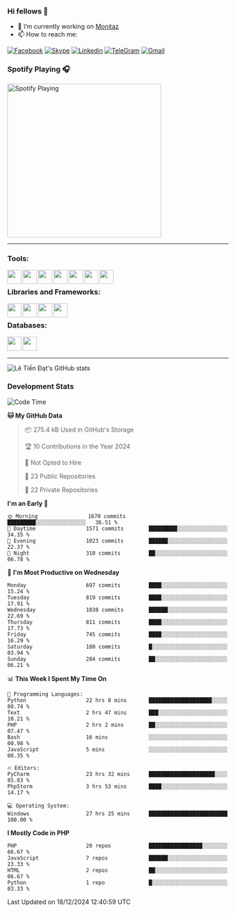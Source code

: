 ### Hi fellows 👋
- 🔭 I’m currently working on [Monitaz](https://monitaz.com/)
- 📫 How to reach me:

[![Facebook](https://img.shields.io/badge/Facebook-0000FF?logo=facebook&logoColor=white)](https://www.facebook.com/le.dat155)
[![Skype](https://img.shields.io/badge/Skype-blue?logo=skype&logoColor=white)](https://join.skype.com/invite/lr2sd8ZndbWr)
[![Linkedin](https://img.shields.io/badge/LinkedIn-0A66C2?logo=linkedin)](https://www.linkedin.com/in/ti%E1%BA%BFn-%C4%91%E1%BA%A1t-l%C3%AA-ba267a232/)
[![TeleGram](https://img.shields.io/badge/telegram-EF0EFF?logo=telegram)](https://t.me/subibi1505)
[![Gmail](https://img.shields.io/badge/Gmail-green?logo=gmail)](mailto:tiendat15599.dev@gmail.com)

### Spotify Playing 🎧
[<img src="https://tiendat-spotify.vercel.app/api/spotify" alt="Spotify Playing" width="350" />](https://open.spotify.com/user/21wi7t5t4zyugx5mgetrdo7xa)

---

### Tools:
<img align='left' height="32" width="32" src="https://upload.wikimedia.org/wikipedia/commons/thumb/c/c9/PhpStorm_Icon.svg/2048px-PhpStorm_Icon.svg.png">
<img align='left' height="32" width="32" src="https://upload.wikimedia.org/wikipedia/commons/thumb/1/1d/PyCharm_Icon.svg/1200px-PyCharm_Icon.svg.png">
<img align='left' height="32" width="32" src="https://cdn2.iconfinder.com/data/icons/pack1-baco-flurry-icons-style/512/XAMPP.png">
<img align='left' height="32" width="32" src="https://www.docker.com/wp-content/uploads/2022/03/vertical-logo-monochromatic.png">
<img align='left' height="32" width="32" src="https://www.mamp.info/images/icons/mamp-pro.png">
<img align='left' height="32" width="32" src="https://www.puttygen.com/wp-content/uploads/2019/05/Termius.png">
<img align='left' height="32" width="32" src="https://1475031.s21i.faiusr.com/4/1/ABUIABAEGAAg3dWc8AUoq7a8hAIwgAg4gAg.png">
<br>

### Libraries and Frameworks:
<img align='left' height="32" width="32" src="https://i0.wp.com/phocode.com/wp-content/uploads/2019/11/scrapyLogo.png?fit=300%2C300&ssl=1&w=640">
<img align='left' height="32" width="32" src="https://upload.wikimedia.org/wikipedia/commons/thumb/9/9a/Laravel.svg/985px-Laravel.svg.png">
<img align='left' height="32" width="32" src="https://cdn.worldvectorlogo.com/logos/codeigniter.svg">
<img align='left' height="32" width="32" src="https://upload.wikimedia.org/wikipedia/commons/thumb/e/ea/Zend-framework.svg/2560px-Zend-framework.svg.png">
<br>

### Databases:
<img align='left' height="32" width="32" src="https://download.logo.wine/logo/MySQL/MySQL-Logo.wine.png">
<img align='left' height="32" width="32" src="https://seeklogo.com/images/E/elasticsearch-logo-C75C4578EC-seeklogo.com.png">

<br>
<br>

---
![Lê Tiến Đạt's GitHub stats](https://github-readme-stats.vercel.app/api?username=tiendat15599&show_icons=true&count_private=true&theme=tokyonight)
### Development Stats


<!--START_SECTION:waka-->
![Code Time](http://img.shields.io/badge/Code%20Time-2%2C160%20hrs%2015%20mins-blue)

**🐱 My GitHub Data** 

> 📦 275.4 kB Used in GitHub's Storage 
 > 
> 🏆 10 Contributions in the Year 2024
 > 
> 🚫 Not Opted to Hire
 > 
> 📜 23 Public Repositories 
 > 
> 🔑 22 Private Repositories 
 > 
**I'm an Early 🐤** 

```text
🌞 Morning                1670 commits        █████████░░░░░░░░░░░░░░░░   36.51 % 
🌆 Daytime                1571 commits        █████████░░░░░░░░░░░░░░░░   34.35 % 
🌃 Evening                1023 commits        ██████░░░░░░░░░░░░░░░░░░░   22.37 % 
🌙 Night                  310 commits         ██░░░░░░░░░░░░░░░░░░░░░░░   06.78 % 
```
📅 **I'm Most Productive on Wednesday** 

```text
Monday                   697 commits         ████░░░░░░░░░░░░░░░░░░░░░   15.24 % 
Tuesday                  819 commits         ████░░░░░░░░░░░░░░░░░░░░░   17.91 % 
Wednesday                1038 commits        ██████░░░░░░░░░░░░░░░░░░░   22.69 % 
Thursday                 811 commits         ████░░░░░░░░░░░░░░░░░░░░░   17.73 % 
Friday                   745 commits         ████░░░░░░░░░░░░░░░░░░░░░   16.29 % 
Saturday                 180 commits         █░░░░░░░░░░░░░░░░░░░░░░░░   03.94 % 
Sunday                   284 commits         ██░░░░░░░░░░░░░░░░░░░░░░░   06.21 % 
```


📊 **This Week I Spent My Time On** 

```text
💬 Programming Languages: 
Python                   22 hrs 8 mins       ████████████████████░░░░░   80.74 % 
Text                     2 hrs 47 mins       ███░░░░░░░░░░░░░░░░░░░░░░   10.21 % 
PHP                      2 hrs 2 mins        ██░░░░░░░░░░░░░░░░░░░░░░░   07.47 % 
Bash                     16 mins             ░░░░░░░░░░░░░░░░░░░░░░░░░   00.98 % 
JavaScript               5 mins              ░░░░░░░░░░░░░░░░░░░░░░░░░   00.35 % 

🔥 Editors: 
PyCharm                  23 hrs 32 mins      █████████████████████░░░░   85.83 % 
PhpStorm                 3 hrs 53 mins       ████░░░░░░░░░░░░░░░░░░░░░   14.17 % 

💻 Operating System: 
Windows                  27 hrs 25 mins      █████████████████████████   100.00 % 
```

**I Mostly Code in PHP** 

```text
PHP                      20 repos            █████████████████░░░░░░░░   66.67 % 
JavaScript               7 repos             ██████░░░░░░░░░░░░░░░░░░░   23.33 % 
HTML                     2 repos             ██░░░░░░░░░░░░░░░░░░░░░░░   06.67 % 
Python                   1 repo              █░░░░░░░░░░░░░░░░░░░░░░░░   03.33 % 
```




 Last Updated on 18/12/2024 12:40:59 UTC
<!--END_SECTION:waka-->
